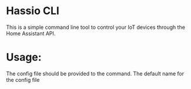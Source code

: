 # Hassio CLI

This is a simple command line tool to control your IoT devices through the Home Assistant API.

# Usage:
The config file should be provided to the command. The default name for the config file